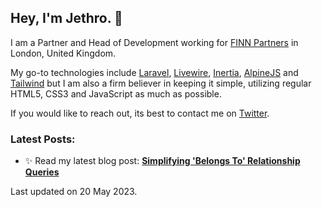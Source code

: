 ## Hey, I'm Jethro. 👋

I am a Partner and Head of Development working for [FINN Partners](https://www.finnpartners.com/) in London, United Kingdom. 

My go-to technologies include [Laravel](https://laravel.com/), [Livewire](https://laravel-livewire.com/), [Inertia](https://inertiajs.com/), [AlpineJS](https://alpinejs.dev/) and [Tailwind](https://tailwindcss.com/) but I am also a firm believer in keeping it simple, utilizing regular HTML5, CSS3 and JavaScript as much as possible. 

If you would like to reach out, its best to contact me on [Twitter](https://twitter.com/jethromayuk).

### Latest Posts:

- ✨ Read my latest blog post: **[Simplifying 'Belongs To' Relationship Queries](https://jethromay.com/articles/simplifying-belongs-to-relationship-queries)**

Last updated on 20 May 2023.
